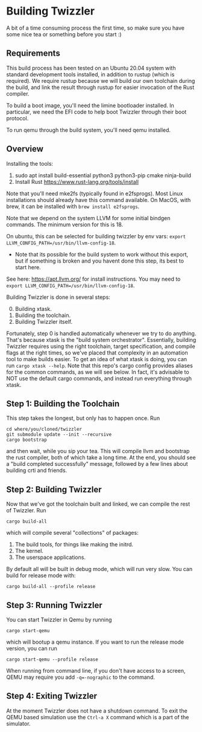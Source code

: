 # Building Twizzler

A bit of a time consuming process the first time, so make sure you have some nice tea or something before you start :)

## Requirements

This build process has been tested on an Ubuntu 20.04 system with standard development tools
installed, in addition to rustup (which is required). We require rustup because we will build our
own toolchain during the build, and link the result through rustup for easier invocation of the Rust
compiler.

To build a boot image, you'll need the limine bootloader installed. In particular, we need the EFI
code to help boot Twizzler through their boot protocol.

To run qemu through the build system, you'll need qemu installed.

## Overview

Installing the tools:
  1. sudo apt install build-essential python3 python3-pip cmake ninja-build
  2. Install Rust https://www.rust-lang.org/tools/install

Note that you'll need mke2fs (typically found in e2fsprogs). Most Linux installations should already have this
command available. On MacOS, with brew, it can be installed with `brew install e2fsprogs`.

Note that we depend on the system LLVM for some initial bindgen commands. The minimum version for this is 18.

On ubuntu, this can be selected for building twizzler by env vars: `export LLVM_CONFIG_PATH=/usr/bin/llvm-config-18`.
- Note that its possible for the build system to work without this export, but if something is broken and you havent done this step, its best to start here.

See here: https://apt.llvm.org/ for install instructions. You may need to `export LLVM_CONFIG_PATH=/usr/bin/llvm-config-18`.


Building Twizzler is done in several steps:

  0. Building xtask.
  1. Building the toolchain.
  2. Building Twizzler itself.

Fortunately, step 0 is handled automatically whenever we try to do anything. That's because xtask is
the "build system orchestrator". Essentially, building Twizzler requires using the right toolchain,
target specification, and compile flags at the right times, so we've placed that complexity in an
automation tool to make builds easier. To get an idea of what xtask is doing, you can run
`cargo xtask --help`. Note that this repo's cargo config provides aliases for the common commands,
as we will see below. In fact, it's advisable to NOT use the default cargo commands, and instead run
everything through xtask.

## Step 1: Building the Toolchain

This step takes the longest, but only has to happen once. Run

```
cd where/you/cloned/twizzler
git submodule update --init --recursive
cargo bootstrap
```

and then wait, while you sip your tea. This will compile llvm and bootstrap the rust compiler, both
of which take a long time. At the end, you should see a "build completed successfully" message,
followed by a few lines about building crti and friends.

## Step 2: Building Twizzler

Now that we've got the toolchain built and linked, we can compile the rest of Twizzler. Run

```
cargo build-all
```

which will compile several "collections" of packages:
  1. The build tools, for things like making the initrd.
  2. The kernel.
  3. The userspace applications.

By default all will be built in debug mode, which will run very slow. You can build for release mode
with:

```
cargo build-all --profile release
```

## Step 3: Running Twizzler

You can start Twizzler in Qemu by running

```
cargo start-qemu
```

which will bootup a qemu instance. If you want to run the release mode version, you can run

```
cargo start-qemu --profile release
```



When running from command line, if you don't have access to a screen, QEMU may require you add `-q=-nographic` to the command.


## Step 4: Exiting Twizzler

At the moment Twizzler does not have a shutdown command.  To exit the QEMU based simulation use the ```Ctrl-a X``` command which is a part of the simulator.
